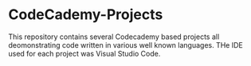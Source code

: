 # CodeCademy-Projects

This repository contains several Codecademy based projects all deomonstrating code written in various well known languages. THe IDE used for each project was Visual Studio Code. 

